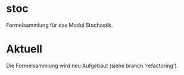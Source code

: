 stoc
========

Formelsammlung für das Modul Stochastik.

Aktuell
===

Die Formelsammlung wird neu Aufgebaut (siehe branch 'refactoring').
